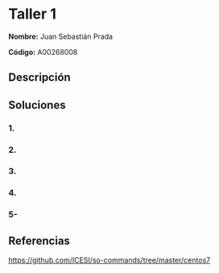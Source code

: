 # Taller 1

**Nombre:** Juan Sebastián Prada  

**Código:** A00268008  

## Descripción


## Soluciones  

### 1.
### 2.
### 3.
### 4.
### 5-

## Referencias  


https://github.com/ICESI/so-commands/tree/master/centos7

